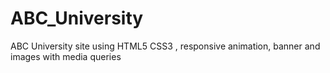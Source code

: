 # ABC_University
ABC University site using HTML5 CSS3 , responsive animation, banner and images with media queries
